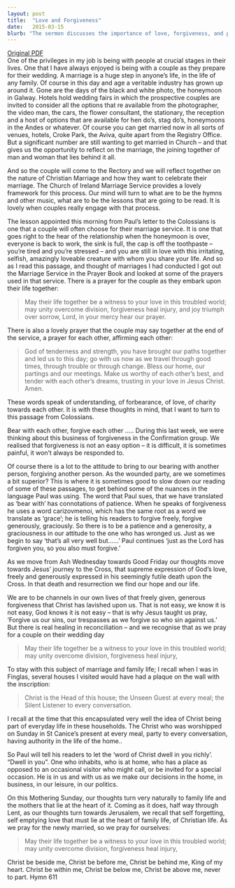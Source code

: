```yaml
---
layout: post
title:  "Love and Forgiveness"
date:   2015-03-15
blurb: "The sermon discusses the importance of love, forgiveness, and patience in relationships, particularly in marriage. It emphasizes the need for understanding, forbearance, and charity towards each other. The sermon also highlights the role of Christ in our everyday lives and the healing power of reconciliation."
---
```

[Original PDF](/assets/pdf/lent42015.pdf)    
One of the privileges in my job is being with people at crucial stages in their lives. One that I have always enjoyed is being with a couple as they prepare for their wedding. A marriage is a huge step in anyone’s life, in the life of any family. Of course in this day and age a veritable industry has grown up around it. Gone are the days of the black and white photo, the honeymoon in Galway. Hotels hold wedding fairs in which the prospective couples are invited to consider all the options that re available from the photographer, the video man, the cars, the flower consultant, the stationary, the reception and a host of options that are available for hen do’s, stag do’s, honeymoons in the Andes or whatever. Of course you can get married now in all sorts of venues, hotels, Croke Park, the Aviva, quite apart from the Registry Office. But a significant number are still wanting to get married in Church – and that gives us the opportunity to reflect on the marriage, the joining together of man and woman that lies behind it all.

And so the couple will come to the Rectory and we will reflect together on the nature of Christian Marriage and how they want to celebrate their marriage. The Church of Ireland Marriage Service provides a lovely framework for this process. Our mind will turn to what are to be the hymns and other music, what are to be the lessons that are going to be read. It is lovely when couples really engage with that process.

The lesson appointed this morning from Paul’s letter to the Colossians is one that a couple will often choose for their marriage service. It is one that goes right to the hear of the relationship when the honeymoon is over, everyone is back to work, the sink is full, the cap is off the toothpaste – you’re tired and you’re stressed – and you are still in love with this irritating, selfish, amazingly loveable creature with whom you share your life. And so as I read this passage, and thought of marriages I had conducted I got out the Marriage Service in the Prayer Book and looked at some of the prayers used in that service. There is a prayer for the couple as they embark upon their life together:

> May their life together be a witness to your love in this troubled world;
> may unity overcome division, forgiveness heal injury, and joy triumph over sorrow,
> Lord, in your mercy
> hear our prayer.

There is also a lovely prayer that the couple may say together at the end of the service, a prayer for each other, affirming each other:

> God of tenderness and strength,
> you have brought our paths together
> and led us to this day;
> go with us now as we travel through good times,
> through trouble or through change.
> Bless our home, our partings and our meetings.
> Make us worthy of each other’s best,
> and tender with each other’s dreams,
> trusting in your love in Jesus Christ. Amen.

These words speak of understanding, of forbearance, of love, of charity towards each other. It is with these thoughts in mind, that I want to turn to this passage from Colossians.

Bear with each other, forgive each other ….. During this last week, we were thinking about this business of forgiveness in the Confirmation group. We realised that forgiveness is not an easy option – it is difficult, it is sometimes painful, it won’t always be responded to.

Of course there is a lot to the attitude to bring to our bearing with another person, forgiving another person. As the wounded party, are we sometimes a bit superior? This is where it is sometimes good to slow down our reading of some of these passages, to get behind some of the nuances in the language Paul was using. The word that Paul sues, that we have translated as ‘bear with’ has connotations of patience. When he speaks of forgiveness he uses a word carizovmenoi, which has the same root as a word we translate as ‘grace’; he is telling his readers to forgive freely, forgive generously, graciously. So there is to be a patience and a generosity, a graciousness in our attitude to the one who has wronged us. Just as we begin to say ‘that’s all very well but……’ Paul continues ‘just as the Lord has forgiven you, so you also must forgive.’

As we move from Ash Wednesday towards Good Friday our thoughts move towards Jesus’ journey to the Cross, that supreme expression of God’s love, freely and generously expressed in his seemingly futile death upon the Cross. In that death and resurrection we find our hope and our life.

We are to be channels in our own lives of that freely given, generous forgiveness that Christ has lavished upon us. That is not easy, we know it is not easy, God knows it is not easy – that is why Jesus taught us pray, ‘Forgive us our sins, our trespasses as we forgive so who sin against us.’ But there is real healing in reconciliation – and we recognise that as we pray for a couple on their wedding day

> May their life together be a witness to your love in this troubled world;
> may unity overcome division, forgiveness heal injury,

To stay with this subject of marriage and family life; I recall when I was in Finglas, several houses I visited would have had a plaque on the wall with the inscription:

> Christ is the Head of this house; the Unseen Guest at every meal; the
> Silent Listener to every conversation.

I recall at the time that this encapsulated very well the idea of Christ being part of everyday life in these households. The Christ who was worshipped on Sunday in St Canice’s present at every meal, party to every conversation, having authority in the life of the home..

So Paul will tell his readers to let the ‘word of Christ dwell in you richly’. “Dwell in you”. One who inhabits, who is at home, who has a place as opposed to an occasional visitor who might call, or be invited for a special occasion. He is in us and with us as we make our decisions in the home, in business, in our leisure, in our politics.

On this Mothering Sunday, our thoughts turn very naturally to family life and the mothers that lie at the heart of it. Coming as it does, half way through Lent, as our thoughts turn towards Jerusalem, we recall that self forgetting, self emptying love that must lie at the heart of family life, of Christian life. As we pray for the newly married, so we pray for ourselves:

> May their life together be a witness to your love in this troubled world;
> may unity overcome division, forgiveness heal injury,

Christ be beside me,
Christ be before me,
Christ be behind me,
King of my heart.
Christ be within me,
Christ be below me,
Christ be above me,
never to part.
Hymn 611
